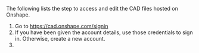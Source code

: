 The following lists the step to access and edit the CAD files hosted on Onshape.
1. Go to https://cad.onshape.com/signin
2. If you have been given the account details, use those credentials to sign in. Otherwise, create a new account.
3. 

